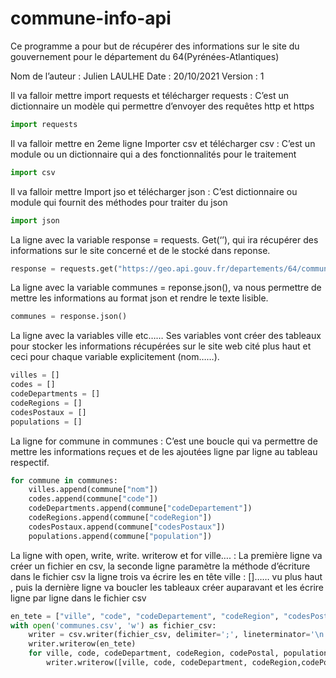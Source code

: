 # commune-info-api
Ce programme a pour but de récupérer des informations sur le site du gouvernement pour le département du 64(Pyrénées-Atlantiques)

Nom de l’auteur : Julien LAULHE
Date : 20/10/2021
Version : 1

Il va falloir mettre import requests et télécharger requests : 
C’est un dictionnaire un modèle qui permettre d’envoyer des requêtes http et https
```py
import requests
```

Il va falloir mettre en 2eme ligne Importer csv et télécharger csv :
C’est un module ou un dictionnaire qui a des fonctionnalités pour le traitement 
```py
import csv
```
Il va falloir mettre Import jso et télécharger json :
 C’est dictionnaire ou module qui fournit des méthodes pour traiter du json
```py
import json
```
La ligne avec la variable response = requests. Get(‘’), qui ira récupérer des informations sur le site concerné et de le stocké dans reponse.
```py
response = requests.get("https://geo.api.gouv.fr/departements/64/communes")
```
La ligne avec la variable communes = reponse.json(), va nous permettre de mettre les informations au format json et rendre le texte lisible.
```py
communes = response.json()
```
La ligne avec la variables ville etc……
Ses variables vont créer des tableaux pour stocker les informations récupérées sur le site web cité plus haut et ceci pour chaque variable explicitement (nom……).
```py
villes = []
codes = []
codeDepartments = []
codeRegions = []
codesPostaux = []
populations = []
```
La ligne for commune in communes :
C’est une boucle qui va permettre de mettre les informations reçues et de les ajoutées ligne par ligne au tableau respectif.
```py
for commune in communes:
    villes.append(commune["nom"])
    codes.append(commune["code"])
    codeDepartments.append(commune["codeDepartement"])
    codeRegions.append(commune["codeRegion"])
    codesPostaux.append(commune["codesPostaux"])
    populations.append(commune["population"])
```    
La ligne with open, write, write. writerow et for ville…. : 
La première ligne va créer un fichier en csv, la seconde ligne paramètre la méthode d’écriture dans le fichier csv  la ligne trois va écrire les  en tête  ville : []…… vu plus haut , puis la dernière ligne va boucler les tableaux créer auparavant et les écrire ligne par ligne dans le fichier csv
```py
en_tete = ["ville", "code", "codeDepartement", "codeRegion", "codesPostaux", "Population" ]
with open('communes.csv', 'w') as fichier_csv:
    writer = csv.writer(fichier_csv, delimiter=';', lineterminator='\n')
    writer.writerow(en_tete)
    for ville, code, codeDepartment, codeRegion, codePostal, population in zip(villes, codes, codeDepartments, codeRegions, codesPostaux, populations  ):
        writer.writerow([ville, code, codeDepartment, codeRegion,codePostal[0], population])
```



